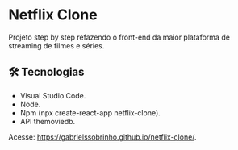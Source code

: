 # Netflix Clone

Projeto step by step refazendo o front-end da maior plataforma de streaming de filmes e séries.

## 🛠️ Tecnologias

* Visual Studio Code.
* Node.
* Npm (npx create-react-app netflix-clone).
* API themoviedb.

Acesse: https://gabrielssobrinho.github.io/netflix-clone/.
